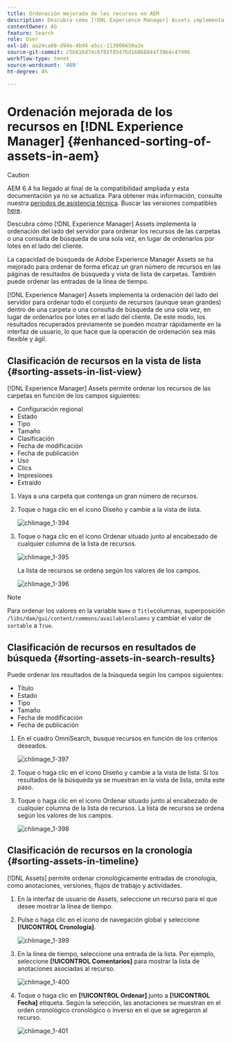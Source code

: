 ```yaml
---
title: Ordenación mejorada de los recursos en AEM
description: Descubra cómo [!DNL Experience Manager] Assets implementa la ordenación del lado del servidor para ordenar los recursos de las carpetas o una consulta de búsqueda de una sola vez, en lugar de ordenarlos por lotes en el lado del cliente.
contentOwner: AG
feature: Search
role: User
exl-id: aa24ca68-d94e-4bd4-a5cc-113906650a2e
source-git-commit: c5b816d74c6f02f85476d16868844f39b4c47996
workflow-type: tm+mt
source-wordcount: '469'
ht-degree: 4%

---
```


# Ordenación mejorada de los recursos en [!DNL Experience Manager] {#enhanced-sorting-of-assets-in-aem}

>[!CAUTION]
>
>AEM 6.4 ha llegado al final de la compatibilidad ampliada y esta documentación ya no se actualiza. Para obtener más información, consulte nuestra [períodos de asistencia técnica](https://helpx.adobe.com/es/support/programs/eol-matrix.html). Buscar las versiones compatibles [here](https://experienceleague.adobe.com/docs/).

Descubra cómo [!DNL Experience Manager] Assets implementa la ordenación del lado del servidor para ordenar los recursos de las carpetas o una consulta de búsqueda de una sola vez, en lugar de ordenarlos por lotes en el lado del cliente.

La capacidad de búsqueda de Adobe Experience Manager Assets se ha mejorado para ordenar de forma eficaz un gran número de recursos en las páginas de resultados de búsqueda y vista de lista de carpetas. También puede ordenar las entradas de la línea de tiempo.

[!DNL Experience Manager] Assets implementa la ordenación del lado del servidor para ordenar todo el conjunto de recursos (aunque sean grandes) dentro de una carpeta o una consulta de búsqueda de una sola vez, en lugar de ordenarlos por lotes en el lado del cliente. De este modo, los resultados recuperados previamente se pueden mostrar rápidamente en la interfaz de usuario, lo que hace que la operación de ordenación sea más flexible y ágil.

## Clasificación de recursos en la vista de lista {#sorting-assets-in-list-view}

[!DNL Experience Manager] Assets permite ordenar los recursos de las carpetas en función de los campos siguientes:

* Configuración regional
* Estado
* Tipo
* Tamaño
* Clasificación
* Fecha de modificación
* Fecha de publicación
* Uso
* Clics
* Impresiones
* Extraído

1. Vaya a una carpeta que contenga un gran número de recursos.
1. Toque o haga clic en el icono Diseño y cambie a la vista de lista.

   ![chlimage_1-394](assets/chlimage_1-394.png)

1. Toque o haga clic en el icono Ordenar situado junto al encabezado de cualquier columna de la lista de recursos.

   ![chlimage_1-395](assets/chlimage_1-395.png)

   La lista de recursos se ordena según los valores de los campos.

   ![chlimage_1-396](assets/chlimage_1-396.png)

>[!NOTE]
>
>Para ordenar los valores en la variable `Name` o `Title`columnas, superposición `/libs/dam/gui/content/commons/availablecolumns` y cambiar el valor de `sortable` a `True`.

## Clasificación de recursos en resultados de búsqueda {#sorting-assets-in-search-results}

Puede ordenar los resultados de la búsqueda según los campos siguientes:

* Título
* Estado
* Tipo
* Tamaño
* Fecha de modificación
* Fecha de publicación

1. En el cuadro OmniSearch, busque recursos en función de los criterios deseados.

   ![chlimage_1-397](assets/chlimage_1-397.png)

1. Toque o haga clic en el icono Diseño y cambie a la vista de lista. Si los resultados de la búsqueda ya se muestran en la vista de lista, omita este paso.
1. Toque o haga clic en el icono Ordenar situado junto al encabezado de cualquier columna de la lista de recursos. La lista de recursos se ordena según los valores de los campos.

   ![chlimage_1-398](assets/chlimage_1-398.png)

## Clasificación de recursos en la cronología {#sorting-assets-in-timeline}

[!DNL Assets] permite ordenar cronológicamente entradas de cronología, como anotaciones, versiones, flujos de trabajo y actividades.

1. En la interfaz de usuario de Assets, seleccione un recurso para el que desee mostrar la línea de tiempo.
1. Pulse o haga clic en el icono de navegación global y seleccione **[!UICONTROL Cronología]**.

   ![chlimage_1-399](assets/chlimage_1-399.png)

1. En la línea de tiempo, seleccione una entrada de la lista. Por ejemplo, seleccione **[!UICONTROL Comentarios]** para mostrar la lista de anotaciones asociadas al recurso.

   ![chlimage_1-400](assets/chlimage_1-400.png)

1. Toque o haga clic en **[!UICONTROL Ordenar]** junto a **[!UICONTROL Fecha]** etiqueta. Según la selección, las anotaciones se muestran en el orden cronológico cronológico o inverso en el que se agregaron al recurso.

   ![chlimage_1-401](assets/chlimage_1-401.png)
